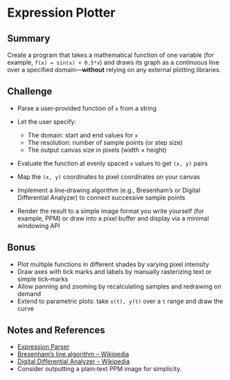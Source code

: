 ﻿# Expression Plotter

## Summary

Create a program that takes a mathematical function of one variable (for example, `f(x) = sin(x) + 0.5*x`) and draws its graph as a continuous line over a specified domain—**without** relying on any external plotting libraries.

## Challenge

- Parse a user‑provided function of `x` from a string
- Let the user specify:

  - The domain: start and end values for `x`
  - The resolution: number of sample points (or step size)
  - The output canvas size in pixels (width × height)

- Evaluate the function at evenly spaced `x` values to get `(x, y)` pairs
- Map the `(x, y)` coordinates to pixel coordinates on your canvas
- Implement a line‑drawing algorithm (e.g., Bresenham’s or Digital Differential Analyzer) to connect successive sample points
- Render the result to a simple image format you write yourself (for example, PPM) or draw into a pixel buffer and display via a minimal windowing API

## Bonus

- Plot multiple functions in different shades by varying pixel intensity
- Draw axes with tick marks and labels by manually rasterizing text or simple tick‑marks
- Allow panning and zooming by recalculating samples and redrawing on demand
- Extend to parametric plots: take `x(t), y(t)` over a `t` range and draw the curve

## Notes and References

- [Expression Parser](../ExpressionParser/readme.md)
- [Bresenham’s line algorithm – Wikipedia](https://en.wikipedia.org/wiki/Bresenham%27s_line_algorithm)
- [Digital Differential Analyzer – Wikipedia](https://en.wikipedia.org/wiki/Digital_differential_analyzer_%28graphics_algorithm%29)
- Consider outputting a plain‑text PPM image for simplicity.
